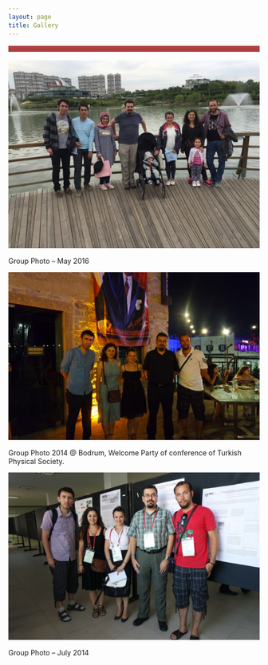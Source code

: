 ```yaml
---
layout: page
title: Gallery
---
```


![Image](files/ribbon.png)

![Image](files/gallery/grup3.jpg)

Group Photo – May 2016

![Image](files/gallery/grup2.jpg)

Group Photo 2014 @ Bodrum, Welcome Party of conference of Turkish Physical Society.

![Image](files/gallery/grup1.jpg)

Group Photo – July 2014
